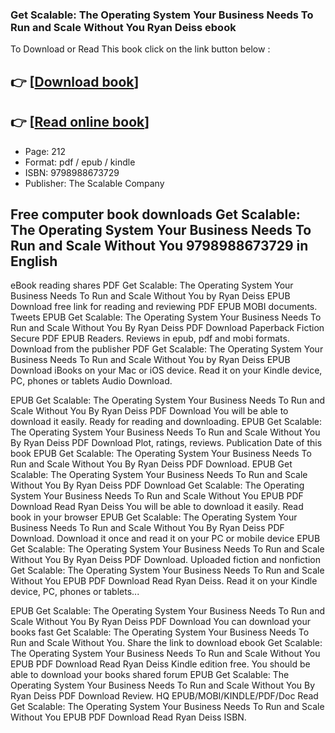 ### Get Scalable: The Operating System Your Business Needs To Run and Scale Without You Ryan Deiss ebook

To Download or Read This book click on the link button below :

## 👉  [**[Download book](http://get-pdfs.com/download.php?group=book&from=github.com&id=693226&lnk=1061 "Download book")**]

## 👉  [**[Read online book](http://get-pdfs.com/download.php?group=book&from=github.com&id=693226&lnk=1061 "Read online book")**]


* Page: 212
* Format: pdf / epub / kindle
* ISBN: 9798988673729
* Publisher: The Scalable Company



## Free computer book downloads Get Scalable: The Operating System Your Business Needs To Run and Scale Without You 9798988673729 in English


eBook reading shares PDF Get Scalable: The Operating System Your Business Needs To Run and Scale Without You by Ryan Deiss EPUB Download free link for reading and reviewing PDF EPUB MOBI documents. Tweets EPUB Get Scalable: The Operating System Your Business Needs To Run and Scale Without You By Ryan Deiss PDF Download Paperback Fiction Secure PDF EPUB Readers. Reviews in epub, pdf and mobi formats. Download from the publisher PDF Get Scalable: The Operating System Your Business Needs To Run and Scale Without You by Ryan Deiss EPUB Download iBooks on your Mac or iOS device. Read it on your Kindle device, PC, phones or tablets Audio Download.

EPUB Get Scalable: The Operating System Your Business Needs To Run and Scale Without You By Ryan Deiss PDF Download You will be able to download it easily. Ready for reading and downloading. EPUB Get Scalable: The Operating System Your Business Needs To Run and Scale Without You By Ryan Deiss PDF Download Plot, ratings, reviews. Publication Date of this book EPUB Get Scalable: The Operating System Your Business Needs To Run and Scale Without You By Ryan Deiss PDF Download. EPUB Get Scalable: The Operating System Your Business Needs To Run and Scale Without You By Ryan Deiss PDF Download Get Scalable: The Operating System Your Business Needs To Run and Scale Without You EPUB PDF Download Read Ryan Deiss You will be able to download it easily. Read book in your browser EPUB Get Scalable: The Operating System Your Business Needs To Run and Scale Without You By Ryan Deiss PDF Download. Download it once and read it on your PC or mobile device EPUB Get Scalable: The Operating System Your Business Needs To Run and Scale Without You By Ryan Deiss PDF Download. Uploaded fiction and nonfiction Get Scalable: The Operating System Your Business Needs To Run and Scale Without You EPUB PDF Download Read Ryan Deiss. Read it on your Kindle device, PC, phones or tablets...

EPUB Get Scalable: The Operating System Your Business Needs To Run and Scale Without You By Ryan Deiss PDF Download You can download your books fast Get Scalable: The Operating System Your Business Needs To Run and Scale Without You. Share the link to download ebook Get Scalable: The Operating System Your Business Needs To Run and Scale Without You EPUB PDF Download Read Ryan Deiss Kindle edition free. You should be able to download your books shared forum EPUB Get Scalable: The Operating System Your Business Needs To Run and Scale Without You By Ryan Deiss PDF Download Review. HQ EPUB/MOBI/KINDLE/PDF/Doc Read Get Scalable: The Operating System Your Business Needs To Run and Scale Without You EPUB PDF Download Read Ryan Deiss ISBN.





